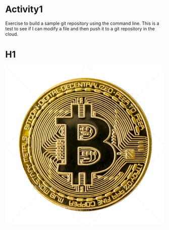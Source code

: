 # Activity1
Exercise to build a sample git repository using the command line.
This is a test to see if I can modify a file and then push it to a git repository in the cloud.
# H1
![alt text](bitcoin.jpg)
